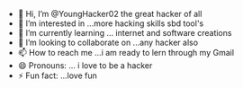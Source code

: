- 👋 Hi, I’m @YoungHacker02 the great hacker of all
- 👀 I’m interested in ...more hacking skills sbd tool's
- 🌱 I’m currently learning ... internet and software creations
- 💞️ I’m looking to collaborate on ...any hacker also
- 📫 How to reach me ...i am ready to lern through my Gmail
- 😄 Pronouns: ... i love to be a hacker
- ⚡ Fun fact: ...love fun

<!---
YoungHacker02/YoungHacker02 is a ✨ special ✨ repository because its `README.md` (this file) appears on your GitHub profile.
You can click the Preview link to take a look at your changes.
--->
